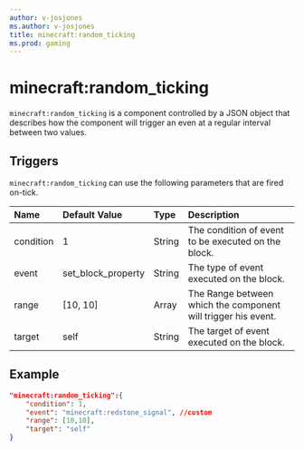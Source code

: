 ```yaml
---
author: v-josjones
ms.author: v-josjones
title: minecraft:random_ticking
ms.prod: gaming
---
```


# minecraft:random_ticking

`minecraft:random_ticking` is a component controlled by a JSON object that describes how the component will trigger an even at a regular interval between two values.

## Triggers

`minecraft:random_ticking` can use the following parameters that are fired on-tick.

|Name |Default Value  |Type  |Description  |
|:----------|:----------|:----------|:----------|
|condition| 1| String| The condition of event to be executed on the block. |
|event| set_block_property| String|  The type of event executed on the block. |
|range| [10, 10]| Array|  The Range between which the component will trigger his event. |
|target| self| String| The target of event executed on the block. |

## Example

```json
"minecraft:random_ticking":{
    "condition": 1,
    "event": "minecraft:redstone_signal", //custom
    "range": [10,10],
    "target": "self"
}
```

